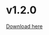 # v1.2.0

<a id="raw-url" href="https://raw.githubusercontent.com/rixwand/cek-nik-mobile/v1.2.0/app-release.apk">Download here</a>

